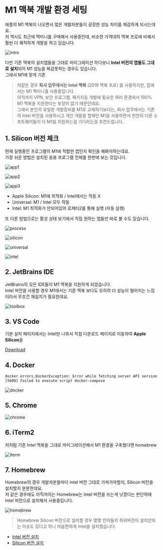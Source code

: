 # M1 맥북 개발 환경 세팅

애플의 M1 맥북이 나오면서 많은 개발자분들이 굉장한 성능 차이를 체감하게 되시는데요.  
저 역시도 최근에 맥미니를 구매해서 사용중인데, 비슷한 가격대의 맥북 프로에 비해서 훨씬 더 쾌적하게 개발을 하고 있습니다.  

![intro](./images/intro.png)

다만 기존 맥북의 설치앱들을 그대로 마이그레이션 하다보니 **Intel 버전의 앱들도 그대로 설치**되어 M1 성능을 체감못하는 경우도 있습니다.  
그래서 M1에 맞게 기존  


> 저같은 경우 **회사 업무에서는 Intel 맥북** (2019 맥북 프로) 를 사용하지만, 집에서는 M1 맥미니를 사용중입니다.  
> 아직까지 VPN, 보안 프로그램, 패키지등 개발에 필요한 여러 환경에서 100% M1 맥북을 지원한다는 보장이 없기 때문인데요.  
> 그래서 본인의 유일한 개발장비를 M1로 교체하기보다는, 회사 업무에서는 기존의 Intel 버전을 사용하시고 개인 개발을 할때만 M1을 사용하면서 천천히 다른 소프트웨어들이 다 M1을 지원하는걸 기다리는걸 추천드립니다.  

## 1. Silicon 버전 체크

현재 실행중인 프로그램이 M1에 적합한 앱인지 확인을 해봐야하는데요.  
가장 쉬운 방법은 설치된 응용 프로그램 전체를 한번에 보는 것입니다.

![app1](./images/app1.png)

![app2](./images/app2.png)

![app3](./images/app3.png)

* Apple Silicon: M1에 최적화 / Intel에서는 작동 X
* Universal: M1 / Intel 모두 작동
* Intel: M1 최적화가 안되어있어 로제타2를 통해 실행 (자동 실행)

또 다른 방법으로는 활성 상태 보기에서 직접 원하는 앱들만 바로 볼 수도 있습니다.

![process](./images/process.png)


![silicon](./images/silicon.png)

![universal](./images/universal.png)

![intel](./images/intel.png)

## 2. JetBrains IDE

JetBrains의 모든 IDE들이 M1 맥북을 지원하게 되었습니다.  
Intel 버전을 사용할 경우 M1에서는 기존 맥북 보다도 오히려 더 성능이 떨어지는 느낌이라서 무조건 재설치가 필요한데요.  

![toolbox](./images/toolbox.png)

## 3. VS Code

기본 설치 페이지에서는 Intel만 나와서 직접 다운로드 페이지로 이동하여 **Apple Silicon**을 

[Download](https://code.visualstudio.com/Download)

## 4. Docker

```bash
docker.errors.DockerException: Error while fetching server API version: ('Connection aborted.', FileNotFoundError(2, 'No such file or directory'))
[5608] Failed to execute script docker-compose

```

[](https://docs.docker.com/docker-for-mac/apple-silicon/)

![docker](./images/docker1.png)

## 5. Chrome

[](https://www.google.com/intl/ko/chrome/)

![chrome](./images/chrome.png)

## 6. iTerm2

저처럼 기존 Intel 맥북을 그대로 마이그레이션해서 M1 환경을 구축했다면 homebrew

![iterm](./images/iterm.png)

## 7. Homebrew

Homebrew의 경우 개발자분들마다 intel 버전 그대로 가져가야할지, Silicon 버전을 설치할지 분분한데요.  
저 같은 경우에도 아직까지는 Homebrew는 Intel 버전을 쓰는게 낫겠다는 판단하에 Intel 버전으로 설치해서 사용중입니다.

![homebrew](./images/homebrew.png)

> Homebrew Silicon 버전으로 설치할 경우 몇몇 언어들의 하위버전이 설치안되는 이슈도 있다고 하니 마음편하게 Intel을 설치했습니다.

* [Intel 버전 설치](https://www.44bits.io/ko/post/setup-apple-silicon-m1-for-developers#homebrew-%EC%84%A4%EC%B9%98)
* [Silicon 버전 설치](https://awesometic.tistory.com/272)
